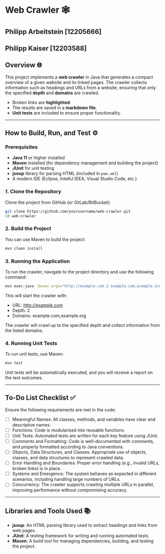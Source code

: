 # Web Crawler 🕸️
## Philipp Arbeitstein [12205666]
## Philipp Kaiser [12203588]

## Overview 🌐
This project implements a **web crawler** in Java that generates a compact overview of a given website and its linked pages. The crawler collects information such as headings and URLs from a website, ensuring that only the specified **depth** and **domains** are crawled.

- Broken links are **highlighted**.
- The results are saved in a **markdown file**.
- **Unit tests** are included to ensure proper functionality. 

---

## How to Build, Run, and Test ⚙️

### Prerequisites 
- **Java 11** or higher installed 
- **Maven** installed (for dependency management and building the project) 
- **JUnit** for unit testing 
- **jsoup** library for parsing HTML (included in `pom.xml`) 
- A modern IDE (Eclipse, IntelliJ IDEA, Visual Studio Code, etc.)


### 1. Clone the Repository 
Clone the project from GitHub (or GitLab/BitBucket):

```bash
git clone https://github.com/yourusername/web-crawler.git
cd web-crawler
```

### 2. Build the Project
You can use Maven to build the project:

```bash
mvn clean install
```

### 3. Running the Application
To run the crawler, navigate to the project directory and use the following command:

```bash
mvn exec:java -Dexec.args="http://example.com 2 example.com,example.org"
```

This will start the crawler with:
- URL: http://example.com
- Depth: 2
- Domains: example.com,example.org

The crawler will crawl up to the specified depth and collect information from the listed domains.


### 4. Running Unit Tests
To run unit tests, use Maven:

```bash
mvn test
```

Unit tests will be automatically executed, and you will receive a report on the test outcomes.


---
## To-Do List Checklist ✅
Ensure the following requirements are met in the code:
- [ ] Meaningful Names: All classes, methods, and variables have clear and descriptive names.
- [ ] Functions: Code is modularized into reusable functions.
- [ ] Unit Tests: Automated tests are written for each key feature using JUnit.
- [ ] Comments and Formatting: Code is well-documented with comments, and properly formatted according to Java conventions.
- [ ] Objects, Data Structures, and Classes: Appropriate use of objects, classes, and data structures to represent crawled data.
- [ ] Error Handling and Boundaries: Proper error handling (e.g., invalid URLs, broken links) is in place.
- [ ] Systems and Emergence: The system behaves as expected in different scenarios, including handling large numbers of URLs.
- [ ] Concurrency: The crawler supports crawling multiple URLs in parallel, improving performance without compromising accuracy.

---
## Libraries and Tools Used 📚
- **jsoup**: An HTML parsing library used to extract headings and links from web pages.
- **JUnit**: A testing framework for writing and running automated tests.
- **Maven**: A build tool for managing dependencies, building, and testing the project.

